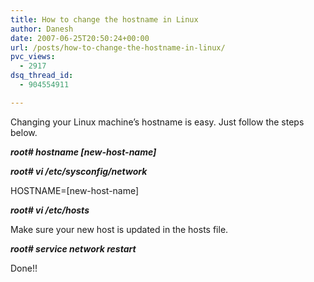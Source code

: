 ```yaml
---
title: How to change the hostname in Linux
author: Danesh
date: 2007-06-25T20:50:24+00:00
url: /posts/how-to-change-the-hostname-in-linux/
pvc_views:
  - 2917
dsq_thread_id:
  - 904554911

---
```

Changing your Linux machine&#8217;s hostname is easy. Just follow the steps below.

**_root# hostname [new-host-name]_**

**_root# vi /etc/sysconfig/network_**

HOSTNAME=[new-host-name]

**_root# vi /etc/hosts_**

Make sure your new host is updated in the hosts file.

**_root# service network restart_**

Done!!